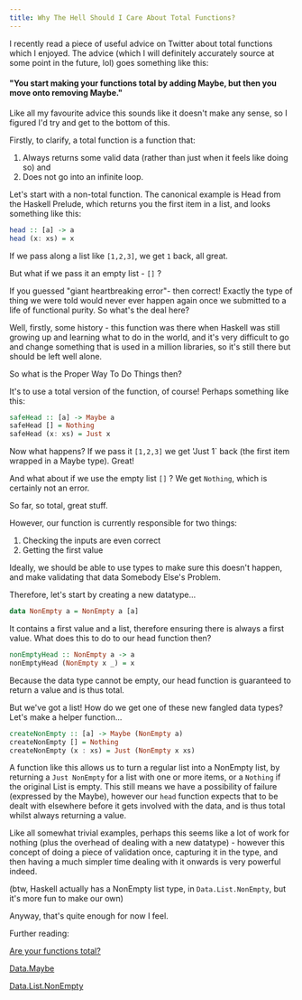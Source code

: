 ```yaml
---
title: Why The Hell Should I Care About Total Functions?
---
```


I recently read a piece of useful advice on Twitter about total functions which I enjoyed. The advice (which I will definitely accurately source at some point in the future, lol) goes something like this:

#### "You start making your functions total by adding Maybe, but then you move onto removing Maybe."

Like all my favourite advice this sounds like it doesn't make any sense, so I figured I'd try and get to the bottom of this.

Firstly, to clarify, a total function is a function that:

1.  Always returns some valid data (rather than just when it feels like doing so) and
2.  Does not go into an infinite loop.

Let's start with a non-total function. The canonical example is Head from the Haskell Prelude, which returns you the first item in a list, and looks something like this:

```haskell
head :: [a] -> a
head (x: xs) = x
```

If we pass along a list like `[1,2,3]`, we get `1` back, all great.

But what if we pass it an empty list - `[]` ?

If you guessed "giant heartbreaking error"- then correct! Exactly the type of thing we were told would never ever happen again once we submitted to a life of functional purity. So what's the deal here?

Well, firstly, some history - this function was there when Haskell was still growing up and learning what to do in the world, and it's very difficult to go and change something that is used in a million libraries, so it's still there but should be left well alone.

So what is the Proper Way To Do Things then?

It's to use a total version of the function, of course! Perhaps something like this:

```haskell
safeHead :: [a] -> Maybe a
safeHead [] = Nothing
safeHead (x: xs) = Just x
```

Now what happens? If we pass it `[1,2,3]` we get 'Just 1` back (the first item wrapped in a Maybe type). Great!

And what about if we use the empty list `[]` ? We get `Nothing`, which is certainly not an error.

So far, so total, great stuff.

However, our function is currently responsible for two things:

1.  Checking the inputs are even correct
2.  Getting the first value

Ideally, we should be able to use types to make sure this doesn't happen, and make validating that data Somebody Else's Problem.

Therefore, let's start by creating a new datatype...

```haskell
data NonEmpty a = NonEmpty a [a]
```

It contains a first value and a list, therefore ensuring there is always a first value. What does this to do to our head function then?

```haskell
nonEmptyHead :: NonEmpty a -> a
nonEmptyHead (NonEmpty x _) = x
```

Because the data type cannot be empty, our head function is guaranteed to return a value and is thus total.

But we've got a list! How do we get one of these new fangled data types? Let's make a helper function...

```haskell
createNonEmpty :: [a] -> Maybe (NonEmpty a)
createNonEmpty [] = Nothing
createNonEmpty (x : xs) = Just (NonEmpty x xs)
```

A function like this allows us to turn a regular list into a NonEmpty list, by returning a `Just NonEmpty` for a list with one or more items, or a `Nothing` if the original List is empty. This still means we have a possibility of failure (expressed by the Maybe), however our `head` function expects that to be dealt with elsewhere before it gets involved with the data, and is thus total whilst always returning a value.

Like all somewhat trivial examples, perhaps this seems like a lot of work for nothing (plus the overhead of dealing with a new datatype) - however this concept of doing a piece of validation once, capturing it in the type, and then having a much simpler time dealing with it onwards is very powerful indeed.

(btw, Haskell actually has a NonEmpty list type, in `Data.List.NonEmpty`, but it's more fun to make our own)

Anyway, that's quite enough for now I feel.

Further reading:

[Are your functions total?](https://adamdrake.com/are-your-functions-total.html)

[Data.Maybe](http://hackage.haskell.org/package/base-4.12.0.0/docs/Data-Maybe.html)

[Data.List.NonEmpty](https://hackage.haskell.org/package/semigroups-0.16.0.1/docs/Data-List-NonEmpty.html)
